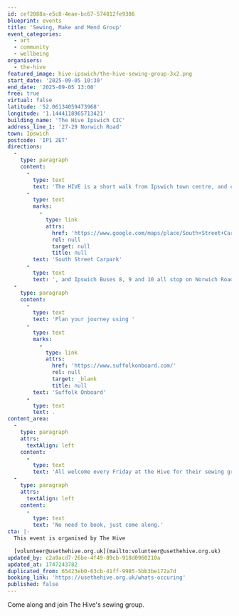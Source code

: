 ```yaml
---
id: cef2088a-e5c8-4eae-bc67-574812fe9386
blueprint: events
title: 'Sewing, Make and Mend Group'
event_categories:
  - art
  - community
  - wellbeing
organisers:
  - the-hive
featured_image: hive-ipswich/the-hive-sewing-group-3x2.png
start_date: '2025-09-05 10:30'
end_date: '2025-09-05 13:00'
free: true
virtual: false
latitude: '52.06134059473968'
longitude: '1.1444118965713421'
building_name: 'The Hive Ipswich CIC'
address_line_1: '27-29 Norwich Road'
town: Ipswich
postcode: 'IP1 2ET'
directions:
  -
    type: paragraph
    content:
      -
        type: text
        text: 'The HIVE is a short walk from Ipswich town centre, and can be found directly opposite the Bicafe o Portugues. Parking is available around the corner in '
      -
        type: text
        marks:
          -
            type: link
            attrs:
              href: 'https://www.google.com/maps/place/South+Street+Car+Park/@52.0614782,1.1449496,15z/data=!4m6!3m5!1s0x47d9a1cc651fb90f:0x30a88646622494df!8m2!3d52.0614062!4d1.1448101!16s%2Fg%2F11c4580y6z'
              rel: null
              target: null
              title: null
        text: 'South Street Carpark'
      -
        type: text
        text: ', and Ipswich Buses 8, 9 and 10 all stop on Norwich Road.'
  -
    type: paragraph
    content:
      -
        type: text
        text: 'Plan your journey using '
      -
        type: text
        marks:
          -
            type: link
            attrs:
              href: 'https://www.suffolkonboard.com/'
              rel: null
              target: _blank
              title: null
        text: 'Suffolk Onboard'
      -
        type: text
        text: .
content_area:
  -
    type: paragraph
    attrs:
      textAlign: left
    content:
      -
        type: text
        text: 'All welcome every Friday at the Hive for their sewing group, which will dip into other arts and crafts too.'
  -
    type: paragraph
    attrs:
      textAlign: left
    content:
      -
        type: text
        text: 'No need to book, just come along.'
cta: |-
  This event is organised by The Hive

  [volunteer@usethehive.org.uk](mailto:volunteer@usethehive.org.uk)
updated_by: c2a9acd7-26be-4f49-89cb-918d0960210a
updated_at: 1747243782
duplicated_from: 65423eb0-63cb-41ff-9985-5bb3be172a7d
booking_link: 'https://usethehive.org.uk/whats-occuring'
published: false
---
```

Come along and join The Hive's sewing group.